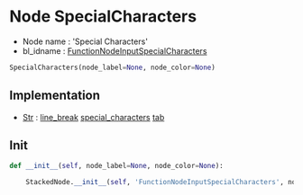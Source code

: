 # Node SpecialCharacters

- Node name : 'Special Characters'
- bl_idname : [FunctionNodeInputSpecialCharacters](https://docs.blender.org/api/current/bpy.types.FunctionNodeInputSpecialCharacters.html)


``` python
SpecialCharacters(node_label=None, node_color=None)
```
## Implementation

- [Str](/docs/GeoNodes/Str.md) : [line_break](/docs/GeoNodes/Str.md#line_break) [special_characters](/docs/GeoNodes/Str.md#special_characters) [tab](/docs/GeoNodes/Str.md#tab)

## Init

``` python
def __init__(self, node_label=None, node_color=None):

    StackedNode.__init__(self, 'FunctionNodeInputSpecialCharacters', node_label=node_label, node_color=node_color)
```
